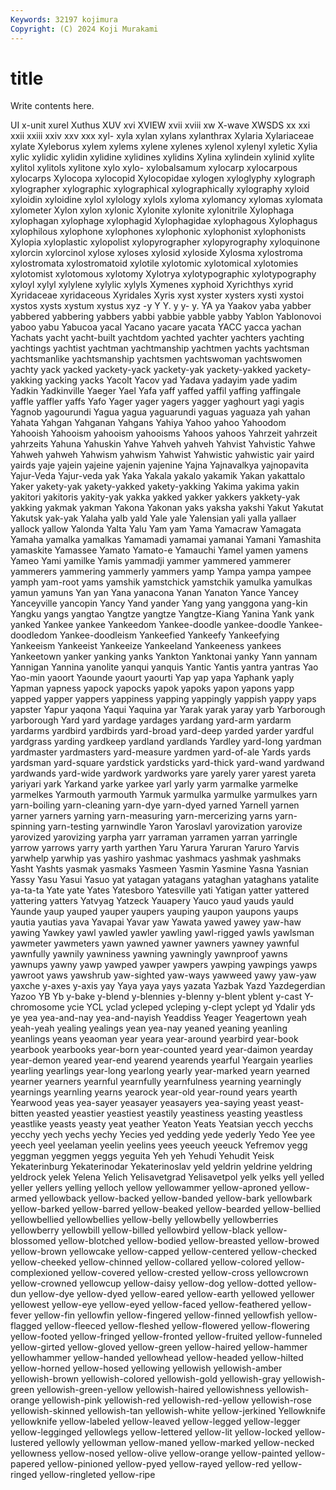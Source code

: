 ```yaml
---
Keywords: 32197 kojimura
Copyright: (C) 2024 Koji Murakami
---
```


# title

Write contents here.



UI x-unit xurel Xuthus XUV xvi XVIEW xvii xviii xw
X-wave XWSDS xx xxi xxii xxiii xxiv xxv xxx xyl-
xyla xylan xylans xylanthrax Xylaria Xylariaceae xylate Xyleborus xylem xylems
xylene xylenes xylenol xylenyl xyletic Xylia xylic xylidic xylidin xylidine
xylidines xylidins Xylina xylindein xylinid xylite xylitol xylitols xylitone xylo
xylo- xylobalsamum xylocarp xylocarpous xylocarps Xylocopa xylocopid Xylocopidae xylogen xyloglyphy
xylograph xylographer xylographic xylographical xylographically xylography xyloid xyloidin xyloidine xylol
xylology xylols xyloma xylomancy xylomas xylomata xylometer Xylon xylon xylonic
Xylonite xylonite xylonitrile Xylophaga xylophagan xylophage xylophagid Xylophagidae xylophagous Xylophagus
xylophilous xylophone xylophones xylophonic xylophonist xylophonists Xylopia xyloplastic xylopolist xylopyrographer
xylopyrography xyloquinone xylorcin xylorcinol xylose xyloses xylosid xyloside Xylosma xylostroma
xylostromata xylostromatoid xylotile xylotomic xylotomical xylotomies xylotomist xylotomous xylotomy Xylotrya
xylotypographic xylotypography xyloyl xylyl xylylene xylylic xylyls Xymenes xyphoid Xyrichthys
xyrid Xyridaceae xyridaceous Xyridales Xyris xyst xyster xysters xysti xystoi
xystos xysts xystum xystus xyz -y Y Y. y y-
y. YA ya Yaakov yaba yabber yabbered yabbering yabbers yabbi
yabbie yabble yabby Yablon Yablonovoi yaboo yabu Yabucoa yacal Yacano
yacare yacata YACC yacca yachan Yachats yacht yacht-built yachtdom yachted
yachter yachters yachting yachtings yachtist yachtman yachtmanship yachtmen yachts yachtsman
yachtsmanlike yachtsmanship yachtsmen yachtswoman yachtswomen yachty yack yacked yackety-yack yackety-yak
yackety-yakked yackety-yakking yacking yacks Yacolt Yacov yad Yadava yadayim yade
yadim Yadkin Yadkinville Yaeger Yael Yafa yaff yaffed yaffil yaffing
yaffingale yaffle yaffler yaffs Yafo Yager yager yagers yagger yaghourt
yagi yagis Yagnob yagourundi Yagua yagua yaguarundi yaguas yaguaza yah
yahan Yahata Yahgan Yahganan Yahgans Yahiya Yahoo yahoo Yahoodom Yahooish
Yahooism yahooism yahooisms Yahoos yahoos Yahrzeit yahrzeit yahrzeits Yahuna Yahuskin
Yahve Yahveh yahveh Yahvist Yahvistic Yahwe Yahweh yahweh Yahwism yahwism
Yahwist Yahwistic yahwistic yair yaird yairds yaje yajein yajeine yajenin
yajenine Yajna Yajnavalkya yajnopavita Yajur-Veda Yajur-veda yak Yaka Yakala yakalo
yakamik Yakan yakattalo Yaker yakety-yak yakety-yakked yakety-yakking Yakima yakima yakin
yakitori yakitoris yakity-yak yakka yakked yakker yakkers yakkety-yak yakking yakmak
yakman Yakona Yakonan yaks yaksha yakshi Yakut Yakutat Yakutsk yak-yak
Yalaha yalb yald Yale yale Yalensian yali yalla yallaer yallock
yallow Yalonda Yalta Yalu Yam yam Yama Yamacraw Yamagata Yamaha
yamalka yamalkas Yamamadi yamamai yamanai Yamani Yamashita yamaskite Yamassee Yamato
Yamato-e Yamauchi Yamel yamen yamens Yameo Yami yamilke Yamis yammadji
yammer yammered yammerer yammerers yammering yammerly yammers yamp Yampa yampa
yampee yamph yam-root yams yamshik yamstchick yamstchik yamulka yamulkas yamun
yamuns Yan yan Yana yanacona Yanan Yanaton Yance Yancey Yanceyville
yancopin Yancy Yand yander Yang yang yanggona yang-kin Yangku yangs
yangtao Yangtze yangtze Yangtze-Kiang Yanina Yank yank yanked Yankee yankee
Yankeedom Yankee-doodle yankee-doodle Yankee-doodledom Yankee-doodleism Yankeefied Yankeefy Yankeefying Yankeeism Yankeeist
Yankeeize Yankeeland Yankeeness yankees Yankeetown yanker yanking yanks Yankton Yanktonai
yanky Yann yannam Yannigan Yannina yanolite yanqui yanquis Yantic Yantis
yantra yantras Yao Yao-min yaoort Yaounde yaourt yaourti Yap yap
yapa Yaphank yaply Yapman yapness yapock yapocks yapok yapoks yapon
yapons yapp yapped yapper yappers yappiness yapping yappingly yappish yappy
yaps yapster Yapur yaqona Yaqui Yaquina yar Yarak yarak yaray
yarb Yarborough yarborough Yard yard yardage yardages yardang yard-arm yardarm
yardarms yardbird yardbirds yard-broad yard-deep yarded yarder yardful yardgrass yarding
yardkeep yardland yardlands Yardley yard-long yardman yardmaster yardmasters yard-measure yardmen
yard-of-ale Yards yards yardsman yard-square yardstick yardsticks yard-thick yard-wand yardwand
yardwands yard-wide yardwork yardworks yare yarely yarer yarest yareta yariyari
yark Yarkand yarke yarkee yarl yarly yarm yarmalke yarmelke yarmelkes
Yarmouth yarmouth Yarmuk yarmulka yarmulke yarmulkes yarn yarn-boiling yarn-cleaning yarn-dye
yarn-dyed yarned Yarnell yarnen yarner yarners yarning yarn-measuring yarn-mercerizing yarns
yarn-spinning yarn-testing yarnwindle Yaron Yaroslavl yarovization yarovize yarovized yarovizing yarpha
yarr yarraman yarramen yarran yarringle yarrow yarrows yarry yarth yarthen
Yaru Yarura Yaruran Yaruro Yarvis yarwhelp yarwhip yas yashiro yashmac
yashmacs yashmak yashmaks Yasht Yashts yasmak yasmaks Yasmeen Yasmin Yasmine
Yasna Yasnian Yassy Yasu Yasui Yasuo yat yatagan yatagans yataghan
yataghans yatalite ya-ta-ta Yate yate Yates Yatesboro Yatesville yati Yatigan
yatter yattered yattering yatters Yatvyag Yatzeck Yauapery Yauco yaud yauds
yauld Yaunde yaup yauped yauper yaupers yauping yaupon yaupons yaups
yautia yautias yava Yavapai Yavar yaw Yawata yawed yawey yaw-haw
yawing Yawkey yawl yawled yawler yawling yawl-rigged yawls yawlsman yawmeter
yawmeters yawn yawned yawner yawners yawney yawnful yawnfully yawnily yawniness
yawning yawningly yawnproof yawns yawnups yawny yawp yawped yawper yawpers
yawping yawpings yawps yawroot yaws yawshrub yaw-sighted yaw-ways yawweed yawy
yaw-yaw yaxche y-axes y-axis yay Yaya yaya yays yazata Yazbak
Yazd Yazdegerdian Yazoo YB Yb y-bake y-blend y-blennies y-blenny y-blent
yblent y-cast Y-chromosome ycie YCL yclad ycleped ycleping y-clept yclept
yd Ydalir yds ye yea yea-and-nay yea-and-nayish Yeaddiss Yeager Yeagertown
yeah yeah-yeah yealing yealings yean yea-nay yeaned yeaning yeanling yeanlings
yeans yeaoman year yeara year-around yearbird year-book yearbook yearbooks year-born
year-counted yeard year-daimon yearday year-demon yeared year-end yearend yearends yearful
Yeargain yearlies yearling yearlings year-long yearlong yearly year-marked yearn yearned
yearner yearners yearnful yearnfully yearnfulness yearning yearningly yearnings yearnling yearns
yearock year-old year-round years yearth Yearwood yeas yea-sayer yeasayer yeasayers
yea-saying yeast yeast-bitten yeasted yeastier yeastiest yeastily yeastiness yeasting yeastless
yeastlike yeasts yeasty yeat yeather Yeaton Yeats Yeatsian yecch yecchs
yecchy yech yechs yechy Yecies yed yedding yede yederly Yedo
Yee yee yeech yeel yeelaman yeelin yeelins yees yeeuch yeeuck
Yefremov yegg yeggman yeggmen yeggs yeguita Yeh yeh Yehudi Yehudit
Yeisk Yekaterinburg Yekaterinodar Yekaterinoslav yeld yeldrin yeldrine yeldring yeldrock yelek
Yelena Yelich Yelisavetgrad Yelisavetpol yelk yelks yell yelled yeller yellers
yelling yelloch yellow yellowammer yellow-aproned yellow-armed yellowback yellow-backed yellow-banded yellow-bark
yellowbark yellow-barked yellow-barred yellow-beaked yellow-bearded yellow-bellied yellowbellied yellowbellies yellow-belly yellowbelly
yellowberries yellowberry yellowbill yellow-billed yellowbird yellow-black yellow-blossomed yellow-blotched yellow-bodied yellow-breasted
yellow-browed yellow-brown yellowcake yellow-capped yellow-centered yellow-checked yellow-cheeked yellow-chinned yellow-collared yellow-colored
yellow-complexioned yellow-covered yellow-crested yellow-cross yellowcrown yellow-crowned yellowcup yellow-daisy yellow-dog yellow-dotted
yellow-dun yellow-dye yellow-dyed yellow-eared yellow-earth yellowed yellower yellowest yellow-eye yellow-eyed
yellow-faced yellow-feathered yellow-fever yellow-fin yellowfin yellow-fingered yellow-finned yellowfish yellow-flagged yellow-fleeced
yellow-fleshed yellow-flowered yellow-flowering yellow-footed yellow-fringed yellow-fronted yellow-fruited yellow-funneled yellow-girted yellow-gloved
yellow-green yellow-haired yellow-hammer yellowhammer yellow-handed yellowhead yellow-headed yellow-hilted yellow-horned yellow-hosed
yellowing yellowish yellowish-amber yellowish-brown yellowish-colored yellowish-gold yellowish-gray yellowish-green yellowish-green-yellow yellowish-haired
yellowishness yellowish-orange yellowish-pink yellowish-red yellowish-red-yellow yellowish-rose yellowish-skinned yellowish-tan yellowish-white yellow-jerkined
Yellowknife yellowknife yellow-labeled yellow-leaved yellow-legged yellow-legger yellow-legginged yellowlegs yellow-lettered yellow-lit
yellow-locked yellow-lustered yellowly yellowman yellow-maned yellow-marked yellow-necked yellowness yellow-nosed yellow-olive
yellow-orange yellow-painted yellow-papered yellow-pinioned yellow-pyed yellow-rayed yellow-red yellow-ringed yellow-ringleted yellow-ripe
